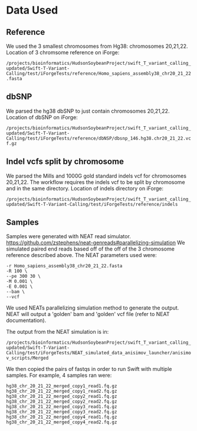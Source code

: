 # Data Used
## Reference
We used the 3 smallest chromosomes from Hg38: chromosomes 20,21,22.
Location of 3 chromsome reference on iForge:

`/projects/bioinformatics/HudsonSoybeanProject/swift_T_variant_calling_updated/Swift-T-Variant-Calling/test/iForgeTests/reference/Homo_sapiens_assembly38_chr20_21_22.fasta`

## dbSNP
We parsed the hg38 dbSNP to just contain chromosomes 20,21,22.
Location of dbSNP on iForge:

`/projects/bioinformatics/HudsonSoybeanProject/swift_T_variant_calling_updated/Swift-T-Variant-Calling/test/iForgeTests/reference/dbNSP/dbsnp_146.hg38.chr20_21_22.vcf.gz`

## Indel vcfs split by chromosome
We parsed the Mills and 1000G gold standard indels vcf for chromosomes 20,21,22. The workflow requires the indels vcf to be split by chromosome and in the same directory.
Location of indels directory on iForge:

`/projects/bioinformatics/HudsonSoybeanProject/swift_T_variant_calling_updated/Swift-T-Variant-Calling/test/iForgeTests/reference/indels`

## Samples
Samples were generated with NEAT read simulator. https://github.com/zstephens/neat-genreads#parallelizing-simulation
We simulated paired end reads based off of the off of the 3 chromosome reference described above. The NEAT parameters used were:

```
-r Homo_sapiens_assembly38_chr20_21_22.fasta
-R 100 \
--pe 300 30 \
-M 0.001 \
-E 0.001 \
--bam \
--vcf
```
We used NEATs parallelizing simulation method to generate the output. NEAT will output a 'golden' bam and 'golden' vcf file (refer to NEAT documentation). 

The output from the NEAT simulation is in:

`/projects/bioinformatics/HudsonSoybeanProject/swift_T_variant_calling_updated/Swift-T-Variant-Calling/test/iForgeTests/NEAT_simulated_data_anisimov_launcher/anisimov_scripts/Merged`

We then copied the pairs of fastqs in order to run Swift with multiple samples.  For example, 4 samples ran were:
```
hg38_chr_20_21_22_merged_copy1_read1.fq.gz
hg38_chr_20_21_22_merged_copy1_read2.fq.gz
hg38_chr_20_21_22_merged_copy2_read1.fq.gz
hg38_chr_20_21_22_merged_copy2_read2.fq.gz
hg38_chr_20_21_22_merged_copy3_read1.fq.gz
hg38_chr_20_21_22_merged_copy3_read2.fq.gz
hg38_chr_20_21_22_merged_copy4_read1.fq.gz
hg38_chr_20_21_22_merged_copy4_read2.fq.gz
```





